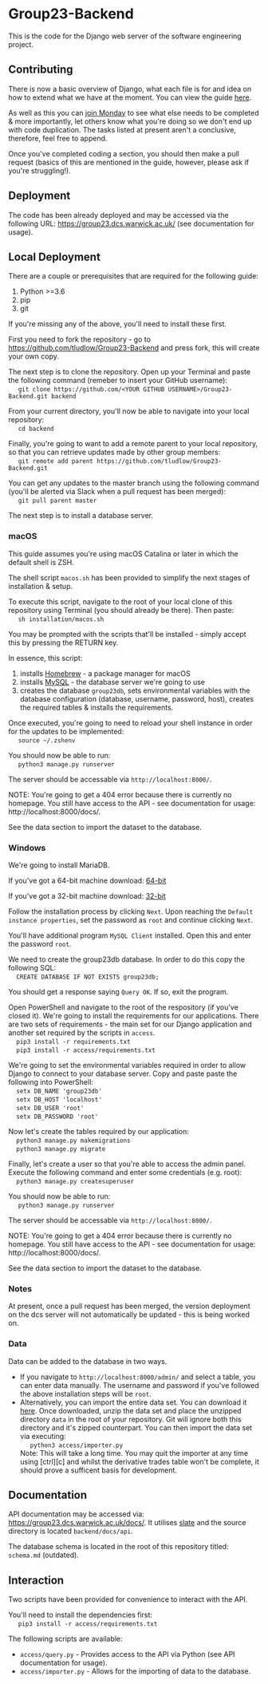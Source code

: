 # Group23-Backend
This is the code for the Django web server of the software engineering project. 

## Contributing
There is now a basic overview of Django, what each file is for and idea on how to extend what we have at the moment. You can view the guide  [here](https://github.com/tludlow/Group23-Backend/blob/master/guide.pdf).

As well as this you can [join Monday](https://group651.monday.com/users/sign_up?invitationId=8988391078060137000) to see what else needs to be completed & more importantly, let others know what you're doing so we don't end up with code duplication. The tasks listed at present aren't a conclusive, therefore, feel free to append.

Once you've completed coding a section, you should then make a pull request (basics of this are mentioned in the guide, however, please ask if you're struggling!).

## Deployment
The code has been already deployed and may be accessed via the following URL:
https://group23.dcs.warwick.ac.uk/ (see documentation for usage).

## Local Deployment
There are a couple or prerequisites that are required for the following guide:
1. Python >=3.6
2. pip
3. git  

If you're missing any of the above, you'll need to install these first.

First you need to fork the repository - go to https://github.com/tludlow/Group23-Backend and press fork, this will create your own copy.

The next step is to clone the repository. Open up your Terminal and paste the following command (remeber to insert your GitHub username):  
&nbsp;&nbsp;&nbsp;&nbsp; `git clone https://github.com/<YOUR GITHUB USERNAME>/Group23-Backend.git backend`  

From your current directory, you'll now be able to navigate into 
your local repository:  
&nbsp;&nbsp;&nbsp;&nbsp; `cd backend`   

Finally, you're going to want to add a remote parent to your local repository, so that you can retrieve updates made by other group members:   
&nbsp;&nbsp;&nbsp;&nbsp; `git remote add parent https://github.com/tludlow/Group23-Backend.git`    

You can get any updates to the master branch using the following command (you'll be alerted via Slack when a pull request has been merged):  
&nbsp;&nbsp;&nbsp;&nbsp; `git pull parent master`


The next step is to install a database server.

### macOS
This guide assumes you're using macOS Catalina or later in which the default shell is ZSH.

The shell script `macos.sh` has been provided to simplify the next stages of installation & setup.

To execute this script, navigate to the root of your local clone of this repository using Terminal (you should already be there). Then paste:  
&nbsp;&nbsp;&nbsp;&nbsp; `sh installation/macos.sh`  

You may be prompted with the scripts that'll be installed - simply accept this by pressing the RETURN key. 

In essence, this script:
1. installs [Homebrew](https://brew.sh) - a package manager for macOS
2. installs [MySQL](https://www.mysql.com) - the database server we're going to use 
3. creates the database `group23db`, sets environmental variables with the database configuration (database, username, password, host), creates the required tables & installs the requirements.

Once executed, you're going to need to reload your shell instance in order for the updates to be implemented:  
&nbsp;&nbsp;&nbsp;&nbsp; `source ~/.zshenv`

You should now be able to run:  
&nbsp;&nbsp;&nbsp;&nbsp; `python3 manage.py runserver`  

The server should be accessable via `http://localhost:8000/`.

NOTE: You're going to get a 404 error because there is currently no homepage. You still have access to the API - see documentation for usage: http://localhost:8000/docs/.

See the data section to import the dataset to the database.

### Windows
We're going to install MariaDB.  

If you've got a 64-bit machine download: [64-bit](https://downloads.mariadb.org/interstitial/mariadb-10.4.12/winx64-packages/mariadb-10.4.12-winx64.msi/from/http%3A//mariadb.mirror.triple-it.nl/)


If you've got a 32-bit machine download: [32-bit](https://downloads.mariadb.org/interstitial/mariadb-10.4.12/win32-packages/mariadb-10.4.12-win32.msi/from/http%3A//mariadb.mirror.triple-it.nl/)

Follow the installation process by clicking `Next`. Upon reaching the `Default instance properties`, set the password as `root` and continue clicking `Next`. 

You'll have additional program `MySQL Client` installed. Open this and enter the password `root`. 

We need to create the group23db database. In order to do this copy the following SQL:  
&nbsp;&nbsp;&nbsp;&nbsp;`CREATE DATABASE IF NOT EXISTS group23db;`

You should get a response saying `Query OK`. If so, exit the program. 

Open PowerShell and navigate to the root of the respository (if you've closed it). We're going to install the requirements for our applications. There are two sets of requirements - the main set for our Django application and another set required by the scripts in `access`.  
&nbsp;&nbsp;&nbsp;&nbsp;`pip3 install -r requirements.txt`  
&nbsp;&nbsp;&nbsp;&nbsp;`pip3 install -r access/requirements.txt`

We're going to set the environmental variables required in order to allow Django to connect to your database server. Copy and paste paste the following into PowerShell:  
&nbsp;&nbsp;&nbsp;&nbsp;`setx DB_NAME 'group23db'`  
&nbsp;&nbsp;&nbsp;&nbsp;`setx DB_HOST 'localhost'`  
&nbsp;&nbsp;&nbsp;&nbsp;`setx DB_USER 'root'`  
&nbsp;&nbsp;&nbsp;&nbsp;`setx DB_PASSWORD 'root'`

Now let's create the tables required by our application:  
&nbsp;&nbsp;&nbsp;&nbsp;`python3 manage.py makemigrations`  
&nbsp;&nbsp;&nbsp;&nbsp;`python3 manage.py migrate`

Finally, let's create a user so that you're able to access the admin panel. Execute the following command and enter some credentials (e.g. root):   
&nbsp;&nbsp;&nbsp;&nbsp;`python3 manage.py createsuperuser`

You should now be able to run:  
&nbsp;&nbsp;&nbsp;&nbsp; `python3 manage.py runserver`  

The server should be accessable via `http://localhost:8000/`.

NOTE: You're going to get a 404 error because there is currently no homepage. You still have access to the API - see documentation for usage: http://localhost:8000/docs/.

See the data section to import the dataset to the database.

### Notes
At present, once a pull request has been merged, the version deployment on the dcs server will not automatically be updated - this is being worked on. 

### Data
Data can be added to the database in two ways.
* If you navigate to  `http://localhost:8000/admin/` and select a table, you can enter data manually. The username and password if you've followed the above installation steps will be `root`.
* Alternatively, you can import the entire data set. You can download it [here](https://drive.google.com/open?id=1qUfmmqi22YMCp7R0KIyZfj4vKYw3PqcC). Once downloaded, unzip the data set and place the unzipped directory `data` in the root of your repository. Git will ignore both
this directory and it's zipped counterpart. You can then import the data set via executing:  
&nbsp;&nbsp;&nbsp;&nbsp; `python3 access/importer.py`  
Note: This will take a long time. You may quit the importer at any time using [ctrl][c] and whilst the derivative trades table won't be complete, it should prove a sufficent basis for development.


## Documentation
API documentation may be accessed via: https://group23.dcs.warwick.ac.uk/docs/. It utilises [slate](https://github.com/slatedocs/slate) and the source directory is located `backend/docs/api`.

The database schema is located in the root of this repository titled: `schema.md` (outdated).

## Interaction
Two scripts have been provided for convenience to interact with the API. 

You'll need to install the dependencies first:  
&nbsp;&nbsp;&nbsp;&nbsp; `pip3 install -r access/requirements.txt`  

The following scripts are available:
* `access/query.py` - Provides access to the API via Python (see API
  documentation for usage).
* `access/importer.py` - Allows for the importing of data to the database.
